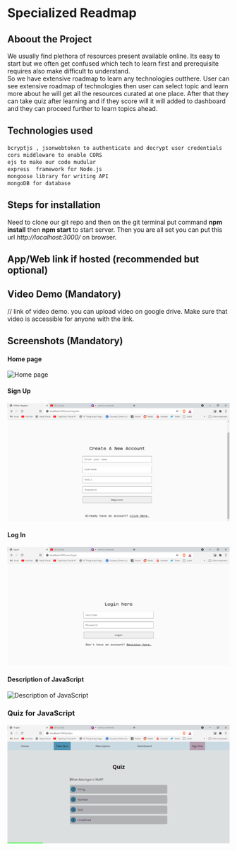# Specialized Readmap

## Aboout the Project

We usually find plethora of resources present available online. Its easy to start but we often get confused which tech to learn first and prerequisite requires also make difficult to understand.  
So we have extensive roadmap to learn any technologies outthere. User can see extensive roadmap of technologies then user can select topic and learn more about he will get all the resources curated at one place. After that they can take quiz after learning and if they score will it will added to dashboard and they can proceed further to learn topics ahead.

## Technologies used

    bcryptjs , jsonwebtoken to authenticate and decrypt user credentials
    cors middleware to enable CORS
    ejs to make our code mudular
    express  framework for Node.js
    mongoose library for writing API
    mongoDB for database

## Steps for installation

Need to clone our git repo and then on the git terminal put command **npm install** then **npm start** to start server. Then you are all set you can put this url _http://localhost:3000/_ on browser.

## App/Web link if hosted (recommended but optional)

## Video Demo (Mandatory)

// link of video demo. you can upload video on google drive. Make sure that
video is accessible for anyone with the link.

## Screenshots (Mandatory)

#### Home page

![Home page](https://drive.google.com/file/d/1Sf9YSVom14xk69xEj_0rxsDMeuJAv06S/view?usp=sharing)

#### Sign Up

![Sign Up](https://github.com/dheerajbisht362/Template/blob/master/EdTech%20_%20Home%20-%20Brave%2005-Sep-21%204_02_14%20PM.png)

#### Log In

![Log In](https://github.com/dheerajbisht362/Template/blob/master/EdTech%20_%20Home%20-%20Brave%2005-Sep-21%204_02_19%20PM.png)

#### Description of JavaScript

![Description of JavaScript](https://drive.google.com/file/d/1Sf9YSVom14xk69xEj_0rxsDMeuJAv06S/view?usp=sharing)

### Quiz for JavaScript

![Quiz](https://github.com/dheerajbisht362/Template/blob/master/EdTech%20_%20Home%20-%20Brave%2005-Sep-21%204_02_49%20PM.png)
